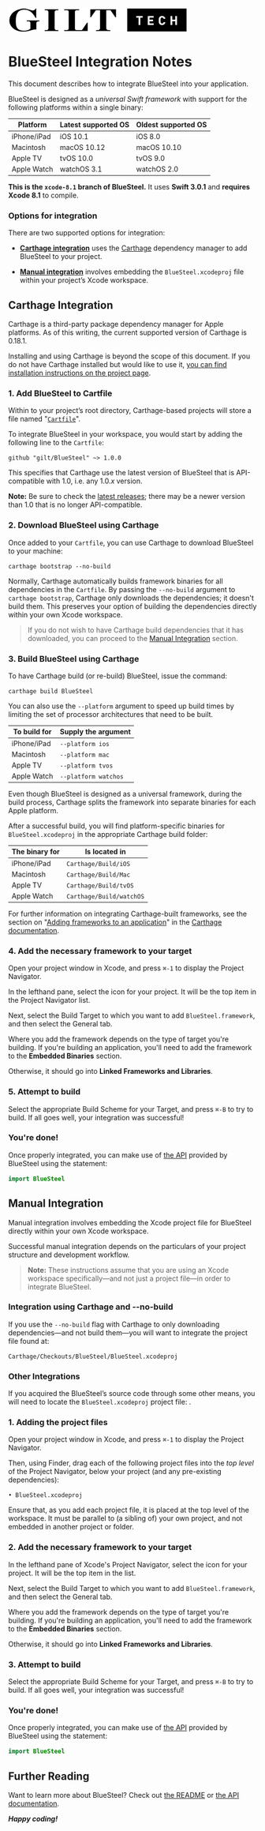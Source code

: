 ![Gilt Tech logo](https://raw.githubusercontent.com/gilt/Cleanroom/xcode-8.1/Assets/gilt-tech-logo.png)

# BlueSteel Integration Notes

This document describes how to integrate BlueSteel into your application.

BlueSteel is designed as a *universal Swift framework* with support for the following platforms within a single binary:

Platform|Latest supported OS|Oldest supported OS
--------|-------------------|-------------------
iPhone/iPad|iOS 10.1|iOS 8.0
Macintosh|macOS 10.12|macOS 10.10
Apple TV|tvOS 10.0|tvOS 9.0
Apple Watch|watchOS 3.1|watchOS 2.0

**This is the `xcode-8.1` branch of BlueSteel.** It uses **Swift 3.0.1** and **requires Xcode 8.1** to compile.

### Options for integration

There are two supported options for integration:

- **[Carthage integration](#carthage-integration)** uses the [Carthage](https://github.com/Carthage/Carthage) dependency manager to add BlueSteel to your project.

- **[Manual integration](#manual-integration)** involves embedding the `BlueSteel.xcodeproj` file within your project’s Xcode workspace.

## Carthage Integration

Carthage is a third-party package dependency manager for Apple platforms. As of this writing, the current supported version of Carthage is 0.18.1.

Installing and using Carthage is beyond the scope of this document. If you do not have Carthage installed but would like to use it, [you can find installation instructions on the project page](https://github.com/Carthage/Carthage#installing-carthage). 

### 1. Add BlueSteel to Cartfile

Within to your project’s root directory, Carthage-based projects will store a file named "[`Cartfile`](https://github.com/Carthage/Carthage/blob/master/Documentation/Artifacts.md#cartfile)".

To integrate BlueSteel in your workspace, you would start by adding the following line to the `Cartfile`:

```
github "gilt/BlueSteel" ~> 1.0.0
```

This specifies that Carthage use the latest version of BlueSteel that is API-compatible with 1.0, i.e. any 1.0.*x* version.

**Note:** Be sure to check the [latest releases](https://github.com/gilt/BlueSteel/releases); there may be a newer version than 1.0 that is no longer API-compatible.

### 2. Download BlueSteel using Carthage

Once added to your `Cartfile`, you can use Carthage to download BlueSteel to your machine:

```
carthage bootstrap --no-build
```

Normally, Carthage automatically builds framework binaries for all dependencies in the `Cartfile`. By passing the `--no-build` argument to `carthage bootstrap`, Carthage only downloads the dependencies; it doesn't build them. This preserves your option of building the dependencies directly within your own Xcode workspace.

> If you do not wish to have Carthage build dependencies that it has downloaded, you can proceed to the [Manual Integration](#manual-integration) section.

### 3. Build BlueSteel using Carthage

To have Carthage build (or re-build) BlueSteel, issue the command:

```
carthage build BlueSteel
```

You can also use the `--platform` argument to speed up build times by limiting the set of processor architectures that need to be built.

To build for|Supply the argument
------------|-------------------
iPhone/iPad|`--platform ios`
Macintosh|`--platform mac`
Apple TV|`--platform tvos`
Apple Watch|`--platform watchos`


Even though BlueSteel is designed as a universal framework, during the build process, Carthage splits the framework into separate binaries for each Apple platform.

After a successful build, you will find platform-specific binaries for `BlueSteel.xcodeproj` in the appropriate Carthage build folder:

The binary for|Is located in
--------------|-------------
iPhone/iPad|`Carthage/Build/iOS`
Macintosh|`Carthage/Build/Mac`
Apple TV|`Carthage/Build/tvOS`
Apple Watch|`Carthage/Build/watchOS`


For further information on integrating Carthage-built frameworks, see the section on "[Adding frameworks to an application](https://github.com/Carthage/Carthage#adding-frameworks-to-an-application)" in the [Carthage documentation](https://github.com/Carthage/Carthage#carthage--).

### 4. Add the necessary framework to your target

Open your project window in Xcode, and press `⌘-1` to display the Project Navigator.

In the lefthand pane, select the icon for your project. It will be the top item in the Project Navigator list.

Next, select the Build Target to which you want to add `BlueSteel.framework`, and then select the General tab.

Where you add the framework depends on the type of target you're building. If you're building an application, you'll need to add the framework to the **Embedded Binaries** section.

Otherwise, it should go into **Linked Frameworks and Libraries**.


### 5. Attempt to build

Select the appropriate Build Scheme for your Target, and press `⌘-B` to try to build. If all goes well, your integration was successful!

### You're done!

Once properly integrated, you can make use of [the API](https://rawgit.com/gilt/BlueSteel/xcode-8.1/Documentation/API/index.html) provided by BlueSteel using the statement:

```swift
import BlueSteel
```

## Manual Integration

Manual integration involves embedding the Xcode project file for BlueSteel directly within your own Xcode workspace.

Successful manual integration depends on the particulars of your project structure and development workflow.

> **Note:** These instructions assume that you are using an Xcode workspace specifically—and not just a project file—in order to integrate BlueSteel.

### Integration using Carthage and --no-build

If you use the `--no-build` flag with Carthage to only downloading dependencies—and not build them—you will want to integrate the project file found at:

```
Carthage/Checkouts/BlueSteel/BlueSteel.xcodeproj
```

### Other Integrations

If you acquired the BlueSteel’s source code through some other means, you will need to locate the `BlueSteel.xcodeproj` project file: .

### 1. Adding the project files

Open your project window in Xcode, and press `⌘-1` to display the Project Navigator.

Then, using Finder, drag each of the following project files into the *top level* of the Project Navigator, below your project (and any pre-existing dependencies):

```
• BlueSteel.xcodeproj
```

Ensure that, as you add each project file, it is placed at the top level of the workspace. It must be parallel to (a sibling of) your own project, and not embedded in another project or folder.

### 2. Add the necessary framework to your target

In the lefthand pane of Xcode's Project Navigator, select the icon for your project. It will be the top item in the list.

Next, select the Build Target to which you want to add `BlueSteel.framework`, and then select the General tab.

Where you add the framework depends on the type of target you're building. If you're building an application, you'll need to add the framework to the **Embedded Binaries** section.

Otherwise, it should go into **Linked Frameworks and Libraries**.


### 3. Attempt to build

Select the appropriate Build Scheme for your Target, and press `⌘-B` to try to build. If all goes well, your integration was successful!

### You're done!

Once properly integrated, you can make use of [the API](https://rawgit.com/gilt/BlueSteel/xcode-8.1/Documentation/API/index.html) provided by BlueSteel using the statement:

```swift
import BlueSteel
```

## Further Reading

Want to learn more about BlueSteel? Check out [the README](https://github.com/gilt/BlueSteel/blob/xcode-8.1/README.md) or [the API documentation](https://rawgit.com/gilt/BlueSteel/xcode-8.1/Documentation/API/index.html).

**_Happy coding!_**

